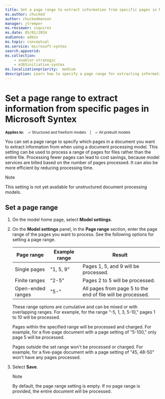 ```yaml
---
title: Set a page range to extract information from specific pages in Microsoft Syntex
ms.author: chucked
author: chuckedmonson
manager: jtremper
ms.reviewer: ssquires
ms.date: 05/01/2024
audience: admin
ms.topic: conceptual
ms.service: microsoft-syntex
search.appverid: 
ms.collection: 
    - enabler-strategic
    - m365initiative-syntex
ms.localizationpriority:  medium
description: Learn how to specify a page range for extracting information from documents in a SharePoint document library with Microsoft Syntex.
---
```


# Set a page range to extract information from specific pages in Microsoft Syntex

<sup>**Applies to:**  &ensp; &#10003; Structured and freeform models &ensp; | &ensp; &#10003; All prebuilt models</sup>

You can set a page range to specify which pages in a document you want to extract information from when using a document processing model. This setting can be used to process a range of pages for files rather than the entire file. Processing fewer pages can lead to cost savings, because model services are billed based on the number of pages processed. It can also be more efficient by reducing processing time.

> [!NOTE]
> This setting is not yet available for unstructured document processing models.

## Set a page range

1. On the model home page, select **Model settings**.

2. On the **Model settings** panel, in the **Page range** section, enter the page range of the pages you want to process. See the following options for setting a page range.

    |Page range  |Example range  |Result  |
    |---------|---------|---------|
    |Single pages    | "1, 5, 9"        | Pages 1, 5, and 9 will be processed.  |
    |Finite ranges     | “2-5”       | Pages 2 to 5 will be processed.  |
    |Open-ended ranges    | "5-"      | All pages from page 5 to the end of file will be processed.        |

    These range options are cumulative and can be mixed or with overlapping ranges. For example, for the range “-5, 1, 3, 5-10," pages 1 to 10 will be processed.

    Pages within the specified range will be processed and charged. For example, for a five-page document with a page setting of "5-100," only page 5 will be processed.

    Pages outside the set range won't be processed or charged. For example, for a five-page document with a page setting of "45, 48-50" won't have any pages processed.

3. Select **Save**.

    > [!NOTE]
    > By default, the page range setting is empty. If no page range is provided, the entire document will be processed.